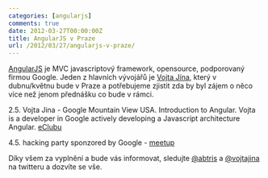 ```yaml
---
categories: [angularjs]
comments: true
date: 2012-03-27T00:00:00Z
title: AngularJS v Praze
url: /2012/03/27/angularjs-v-praze/
---
```


[AngularJS](http://angularjs.org) je MVC javascriptový framework, opensource, podporovaný firmou Google. Jeden z hlavních vývojářů je [Vojta Jína](http://twitter.com/#!/vojtajina), který v dubnu/květnu bude v Praze a potřebujeme zjistit zda by byl zájem o něco více než jenom přednášku co bude v rámci.


2.5. Vojta Jina - Google Mountain View USA. Introduction to Angular. Vojta is a developer in Google actively developing a Javascript architecture Angular. [eClubu](http://www.eclub.cvutmedialab.cz/)

4.5. hacking party sponzored by Google - [meetup](http://srazy.info/angularjs-meetup/2164)



Díky všem za vyplnění a bude vás informovat, sledujte [@abtris](http://twitter.com/#!/abtris) a [@vojtajina](http://twitter.com/#!/vojtajina) na twitteru a dozvíte se vše.
